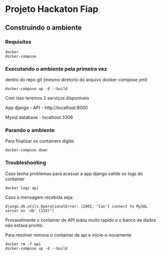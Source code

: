 # Projeto Hackaton Fiap

## Construindo o ambiente

### Requisitos

```
docker
docker-compose
```

### Executando o ambiente pela primeira vez
dentro do repo git (mesmo diretorio do arquivo docker-compose.yml)
```
docker-compose up -d --build
```

Com isso teremos 2 serviços disponiveis

App django - API -  http://localhost:8000

Mysql database - localhost:3306

### Parando o ambiente
Para finalizar os containers digite:
```
docker-compose down
```

### Troubleshooting
Caso tenha problemas para acessar a app django valide os logs do container
```
docker logs api
```

Caso a mensagem recebida seja:
```
django.db.utils.OperationalError: (2002, "Can't connect to MySQL server on 'db' (115)")
```
Provavelmente o container de API subiu muito rapido e o banco de dados não estava pronto.

Para resolver remova o container de api e inicie-o novamente
```
docker rm -f api
docker-compose up -d --build
```
